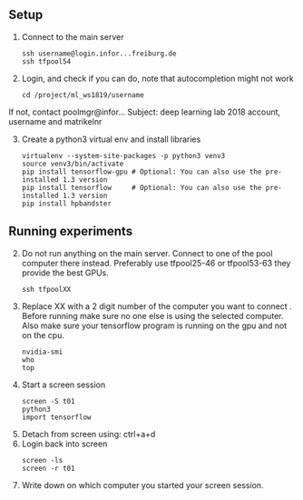 ## Setup
1. Connect to the main server
      ```Shell
      ssh username@login.infor...freiburg.de
      ssh tfpool54
      ```
2. Login, and check if you can do, note that autocompletion might not work
      ```Shell
      cd /project/ml_ws1819/username
      ```
If not, contact poolmgr@infor...
Subject: deep learning lab 2018 account, username and matrikelnr

3. Create a python3 virtual env and install libraries
      ```Shell
      virtualenv --system-site-packages -p python3 venv3
      source venv3/bin/activate
      pip install tensorflow-gpu # Optional: You can also use the pre-installed 1.3 version
      pip install tensorflow     # Optional: You can also use the pre-installed 1.3 version
      pip install hpbandster
      ```
## Running experiments

2. Do not run anything on the main server. Connect to one of the pool
  computer there instead. Preferably use tfpool25-46 or tfpool53-63 they provide the best GPUs.
      ```Shell
      ssh tfpoolXX
      ```
3. Replace XX with a 2 digit number of the computer you want to connect .
Before running make sure no one else is using the selected computer.
Also make sure your tensorflow program is running on the gpu and not on the cpu.
      ```Shell
      nvidia-smi
      who
      top
      ```      
4. Start a screen session
      ```Shell
      screen -S t01
      python3
      import tensorflow
      ```
5. Detach from screen using: ctrl+a+d  
6. Login back into screen
      ```Shell
      screen -ls
      screen -r t01
      ```
7. Write down on which computer you started your screen session.
